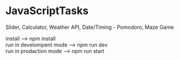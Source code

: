 # JavaScriptTasks
Slider, Calculator, Weather API,  Date/Timing - Pomodoro, Maze Game

install --> npm install </br>
run in develompent mode --> npm run dev </br> 
run in prodaction mode --> npm run start </br>
